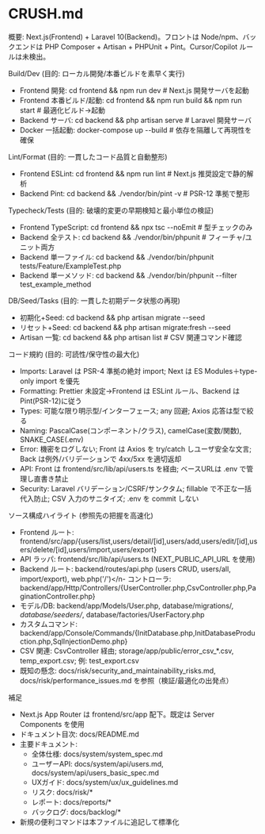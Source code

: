 # CRUSH.md

概要: Next.js(Frontend) + Laravel 10(Backend)。フロントは Node/npm、バックエンドは PHP Composer + Artisan + PHPUnit + Pint。Cursor/Copilot ルールは未検出。

Build/Dev (目的: ローカル開発/本番ビルドを素早く実行)
- Frontend 開発: cd frontend && npm run dev  # Next.js 開発サーバを起動
- Frontend 本番ビルド/起動: cd frontend && npm run build && npm run start  # 最適化ビルド→起動
- Backend サーバ: cd backend && php artisan serve  # Laravel 開発サーバ
- Docker 一括起動: docker-compose up --build  # 依存を隔離して再現性を確保

Lint/Format (目的: 一貫したコード品質と自動整形)
- Frontend ESLint: cd frontend && npm run lint  # Next.js 推奨設定で静的解析
- Backend Pint: cd backend && ./vendor/bin/pint -v  # PSR-12 準拠で整形

Typecheck/Tests (目的: 破壊的変更の早期検知と最小単位の検証)
- Frontend TypeScript: cd frontend && npx tsc --noEmit  # 型チェックのみ
- Backend 全テスト: cd backend && ./vendor/bin/phpunit  # フィーチャ/ユニット両方
- Backend 単一ファイル: cd backend && ./vendor/bin/phpunit tests/Feature/ExampleTest.php
- Backend 単一メソッド: cd backend && ./vendor/bin/phpunit --filter test_example_method

DB/Seed/Tasks (目的: 一貫した初期データ状態の再現)
- 初期化+Seed: cd backend && php artisan migrate --seed
- リセット+Seed: cd backend && php artisan migrate:fresh --seed
- Artisan 一覧: cd backend && php artisan list  # CSV 関連コマンド確認

コード規約 (目的: 可読性/保守性の最大化)
- Imports: Laravel は PSR-4 準拠の絶対 import; Next は ES Modules＋type-only import を優先
- Formatting: Prettier 未設定→Frontend は ESLint ルール、Backend は Pint(PSR-12)に従う
- Types: 可能な限り明示型/インターフェース; any 回避; Axios 応答は型で絞る
- Naming: PascalCase(コンポーネント/クラス), camelCase(変数/関数), SNAKE_CASE(.env)
- Error: 機密をログしない; Front は Axios を try/catch しユーザ安全な文言; Back は例外/バリデーションで 4xx/5xx を適切返却
- API: Front は frontend/src/lib/api/users.ts を経由; ベースURLは .env で管理し直書き禁止
- Security: Laravel バリデーション/CSRF/サンクタム; fillable で不正な一括代入防止; CSV 入力のサニタイズ; .env を commit しない

ソース構成ハイライト (参照先の把握を高速化)
- Frontend ルート: frontend/src/app/{users/list,users/detail/[id],users/add,users/edit/[id],users/delete/[id],users/import,users/export}
- API ラッパ: frontend/src/lib/api/users.ts (NEXT_PUBLIC_API_URL を使用)
- Backend ルート: backend/routes/api.php (users CRUD, users/all, import/export), web.php('/')</n- コントローラ: backend/app/Http/Controllers/{UserController.php,CsvController.php,PaginationController.php}
- モデル/DB: backend/app/Models/User.php, database/migrations/*, database/seeders/*, database/factories/UserFactory.php
- カスタムコマンド: backend/app/Console/Commands/{InitDatabase.php,InitDatabaseProduction.php,SqlInjectionDemo.php}
- CSV 関連: CsvController 経由; storage/app/public/error_csv_*.csv, temp_export.csv; 例: test_export.csv
- 既知の懸念: docs/risk/security_and_maintainability_risks.md, docs/risk/performance_issues.md を参照（検証/最適化の出発点）

補足
- Next.js App Router は frontend/src/app 配下。既定は Server Components を使用
- ドキュメント目次: docs/README.md
- 主要ドキュメント: 
  - 全体仕様: docs/system/system_spec.md
  - ユーザーAPI: docs/system/api/users.md, docs/system/api/users_basic_spec.md
  - UXガイド: docs/system/ux/ux_guidelines.md
  - リスク: docs/risk/*
  - レポート: docs/reports/*
  - バックログ: docs/backlog/*
- 新規の便利コマンドは本ファイルに追記して標準化
